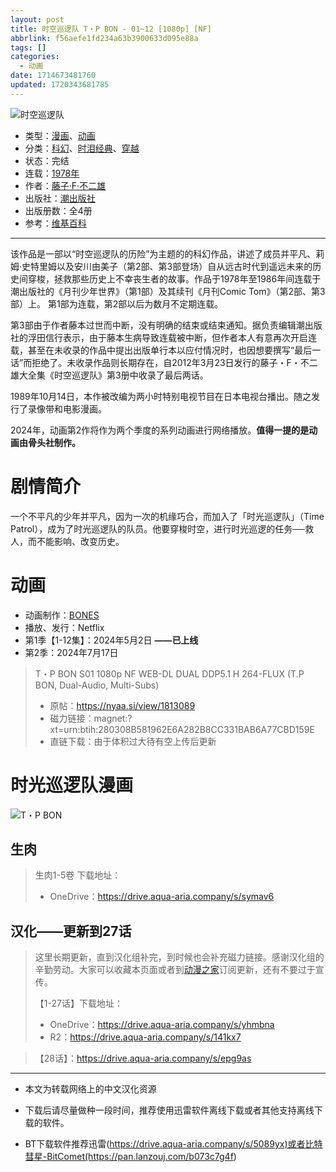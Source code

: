 ```yaml
---
layout: post
title: 时空巡逻队 T・P BON - 01~12 [1080p] [NF]
abbrlink: f56aefe1fd234a63b3900633d095e88a
tags: []
categories:
  - 动画
date: 1714673481760
updated: 1720343681785
---
```


![时空巡逻队](https://tgimg.20000207.xyz/file/861b6e874b53b4d686984.png)

- 类型：[漫画](/index.php/category/漫画)、[动画](/index.php/category/动画)
- 分类：[科幻](/index.php/category/科幻)、[时泪经典](/index.php/category/时泪经典)、[穿越](/index.php/category/穿越)
- 状态：完结
- 连载：[1978年](/index.php/category/1978年)
- 作者：[藤子·F·不二雄](/index.php/category/藤子·F·不二雄)
- 出版社：[潮出版社](/index.php/category/潮出版社)
- 出版册数：全4册
- 参考：[维基百科](https://zh.wikipedia.org/wiki/時光巡邏隊)

***

该作品是一部以“时空巡逻队的历险”为主题的的科幻作品，讲述了成员并平凡、莉姆·史特里姆以及安川由美子（第2部、第3部登场）自从远古时代到遥远未来的历史间穿梭，拯救那些历史上不幸丧生者的故事。作品于1978年至1986年间连载于潮出版社的《月刊少年世界》（第1部）及其续刊《月刊Comic Tom》（第2部、第3部）上。 第1部为连载，第2部以后为数月不定期连载。

第3部由于作者藤本过世而中断，没有明确的结束或结束通知。据负责编辑潮出版社的浮田信行表示，由于藤本生病导致连载被中断，但作者本人有意再次开启连载，甚至在未收录的作品中提出出版单行本以应付情况时，也因想要撰写“最后一话”而拒绝了。未收录作品则长期存在，自2012年3月23日发行的藤子・F・不二雄大全集《时空巡逻队》第3册中收录了最后两话。

1989年10月14日，本作被改编为两小时特别电视节目在日本电视台播出。随之发行了录像带和电影漫画。

2024年，动画第2作将作为两个季度的系列动画进行网络播放。**值得一提的是动画由骨头社制作。**

# 剧情简介

一个不平凡的少年并平凡，因为一次的机缘巧合，而加入了「时光巡逻队」（Time Patrol），成为了时光巡逻队的队员。他要穿梭时空，进行时光巡逻的任务──救人，而不能影响、改变历史。

# 动画

- 动画制作：[BONES](/index.php/category/BONES)
- 播放、发行：Netflix
- 第1季【1-12集】：2024年5月2日 **——已上线**
- 第2季：2024年7月17日

> T・P BON S01 1080p NF WEB-DL DUAL DDP5.1 H 264-FLUX (T.P BON, Dual-Audio, Multi-Subs)
>
> - 原帖：<https://nyaa.si/view/1813089>
> - 磁力链接：magnet:?xt=urn:btih:280308B581962E6A282B8CC331BAB6A77CBD159E
> - 直链下载：由于体积过大待有空上传后更新

# 时光巡逻队漫画

![T・P BON](https://tgimg.20000207.xyz/file/d8a10c1a709aefa75de36.jpg)

## 生肉

> 生肉1-5卷
> 下载地址：
>
> - OneDrive：<https://drive.aqua-aria.company/s/symav6>

## 汉化——更新到27话

> 这里长期更新，直到汉化组补完，到时候也会补充磁力链接。感谢汉化组的辛勤劳动。大家可以收藏本页面或者到[动漫之家](https://manhua.idmzj.com/sgsdxdd/)订阅更新，还有不要过于宣传。
>
> 【1-27话】下载地址：
>
> - OneDrive：<https://drive.aqua-aria.company/s/yhmbna>
> - R2：<https://drive.aqua-aria.company/s/141kx7>

> 【28话】：<https://drive.aqua-aria.company/s/epg9as>

***

- 本文为转载网络上的中文汉化资源

- 下载后请尽量做种一段时间，推荐使用迅雷软件离线下载或者其他支持离线下载的软件。

- BT下载软件推荐迅雷(<https://drive.aqua-aria.company/s/5089yx)或者比特彗星-BitComet(https://pan.lanzouj.com/b073c7g4f>)
